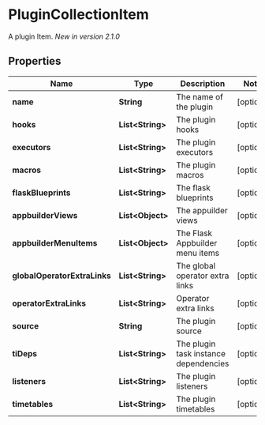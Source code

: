

# PluginCollectionItem

A plugin Item.  *New in version 2.1.0* 

## Properties

| Name | Type | Description | Notes |
|------------ | ------------- | ------------- | -------------|
|**name** | **String** | The name of the plugin |  [optional] |
|**hooks** | **List&lt;String&gt;** | The plugin hooks |  [optional] |
|**executors** | **List&lt;String&gt;** | The plugin executors |  [optional] |
|**macros** | **List&lt;String&gt;** | The plugin macros |  [optional] |
|**flaskBlueprints** | **List&lt;String&gt;** | The flask blueprints |  [optional] |
|**appbuilderViews** | **List&lt;Object&gt;** | The appuilder views |  [optional] |
|**appbuilderMenuItems** | **List&lt;Object&gt;** | The Flask Appbuilder menu items |  [optional] |
|**globalOperatorExtraLinks** | **List&lt;String&gt;** | The global operator extra links |  [optional] |
|**operatorExtraLinks** | **List&lt;String&gt;** | Operator extra links |  [optional] |
|**source** | **String** | The plugin source |  [optional] |
|**tiDeps** | **List&lt;String&gt;** | The plugin task instance dependencies |  [optional] |
|**listeners** | **List&lt;String&gt;** | The plugin listeners |  [optional] |
|**timetables** | **List&lt;String&gt;** | The plugin timetables |  [optional] |



